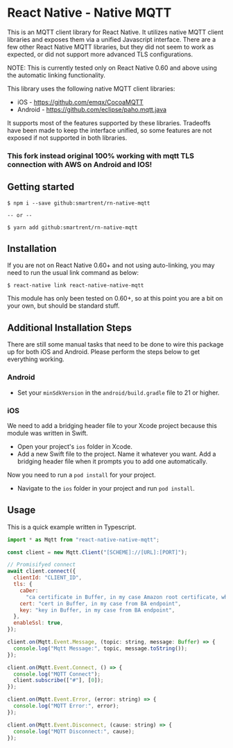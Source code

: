 # React Native - Native MQTT

This is an MQTT client library for React Native. It utilizes native MQTT client libraries and exposes them via a unified Javascript interface. There are a few other React Native MQTT libraries, but they did not seem to work as expected, or did not support more advanced TLS configurations.

NOTE: This is currently tested only on React Native 0.60 and above using the automatic linking functionality.

This library uses the following native MQTT client libraries:

- iOS - https://github.com/emqx/CocoaMQTT
- Android - https://github.com/eclipse/paho.mqtt.java

It supports most of the features supported by these libraries. Tradeoffs have been made to keep the interface unified, so some features are not exposed if not supported in both libraries.

### This fork instead original 100% working with mqtt TLS connection with AWS on Android and IOS!

## Getting started

```
$ npm i --save github:smartrent/rn-native-mqtt

-- or --

$ yarn add github:smartrent/rn-native-mqtt
```

## Installation

If you are not on React Native 0.60+ and not using auto-linking, you may need to run the usual link command as below:

```
$ react-native link react-native-native-mqtt
```

This module has only been tested on 0.60+, so at this point you are a bit on your own, but should be standard stuff.

## Additional Installation Steps

There are still some manual tasks that need to be done to wire this package up for both iOS and Android. Please perform the steps below to get everything working.

### Android

- Set your `minSdkVersion` in the `android/build.gradle` file to 21 or higher.

### iOS

We need to add a bridging header file to your Xcode project because this module was written in Swift.

- Open your project's `ios` folder in Xcode.
- Add a new Swift file to the project. Name it whatever you want. Add a bridging header file when it prompts you to add one automatically.

Now you need to run a `pod install` for your project.

- Navigate to the `ios` folder in your project and run `pod install`.

## Usage

This is a quick example written in Typescript.

```javascript
import * as Mqtt from "react-native-native-mqtt";

const client = new Mqtt.Client("[SCHEME]://[URL]:[PORT]");

// Promisifyed connect
await client.connect({
  clientId: "CLIENT_ID",
  tls: {
    caDer:
      "ca certificate in Buffer, in my case Amazon root certificate, which I get from BA endpoint",
    cert: "cert in Buffer, in my case from BA endpoint",
    key: "key in Buffer, in my case from BA endpoint",
  },
  enableSsl: true,
});

client.on(Mqtt.Event.Message, (topic: string, message: Buffer) => {
  console.log("Mqtt Message:", topic, message.toString());
});

client.on(Mqtt.Event.Connect, () => {
  console.log("MQTT Connect");
  client.subscribe(["#"], [0]);
});

client.on(Mqtt.Event.Error, (error: string) => {
  console.log("MQTT Error:", error);
});

client.on(Mqtt.Event.Disconnect, (cause: string) => {
  console.log("MQTT Disconnect:", cause);
});
```
